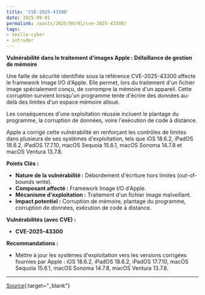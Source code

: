 ```yaml
---
title: 'CVE-2025-43300'
date: 2025-09-01
permalink: /posts/2025/09/01/cve-2025-43300/
tags:
- veille-cyber
- intruder
---
```

**Vulnérabilité dans le traitement d'images Apple : Défaillance de gestion de mémoire**

Une faille de sécurité identifiée sous la référence CVE-2025-43300 affecte le framework Image I/O d'Apple. Elle permet, lors du traitement d'un fichier image spécialement conçu, de corrompre la mémoire d'un appareil. Cette corruption survient lorsqu'un programme tente d'écrire des données au-delà des limites d'un espace mémoire alloué.

Les conséquences d'une exploitation réussie incluent le plantage du programme, la corruption de données, voire l'exécution de code à distance.

Apple a corrigé cette vulnérabilité en renforçant les contrôles de limites dans plusieurs de ses systèmes d'exploitation, tels que iOS 18.6.2, iPadOS 18.6.2, iPadOS 17.7.10, macOS Sequoia 15.6.1, macOS Sonoma 14.7.8 et macOS Ventura 13.7.8.

**Points Clés :**

*   **Nature de la vulnérabilité :** Débordement d'écriture hors limites (out-of-bounds write).
*   **Composant affecté :** Framework Image I/O d'Apple.
*   **Mécanisme d'exploitation :** Traitement d'un fichier image malveillant.
*   **Impact potentiel :** Corruption de mémoire, plantage du programme, corruption de données, exécution de code à distance.

**Vulnérabilités (avec CVE) :**

*   **CVE-2025-43300**

**Recommandations :**

*   Mettre à jour les systèmes d'exploitation vers les versions corrigées fournies par Apple : iOS 18.6.2, iPadOS 18.6.2, iPadOS 17.7.10, macOS Sequoia 15.6.1, macOS Sonoma 14.7.8, macOS Ventura 13.7.8.

---
[Source](https://cvemon.intruder.io/cves/CVE-2025-43300){:target="_blank"}
